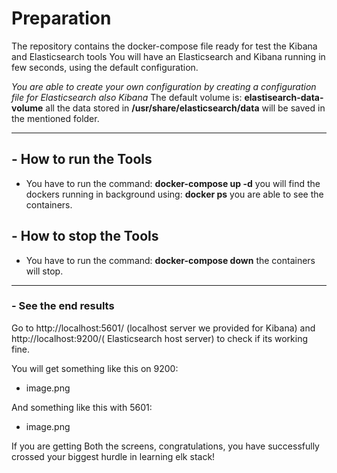 # Preparation
The repository contains the docker-compose file ready for test the Kibana and Elasticsearch tools
You will have an Elasticsearch and Kibana running in few seconds, using the default configuration.

_You are able to create your own configuration by creating a configuration file for Elasticsearch also Kibana_
The default volume is: **elastisearch-data-volume** all the data stored in **/usr/share/elasticsearch/data** will be saved in the mentioned folder.

---
## - How to run the Tools
- You have to run the command: **docker-compose up -d** you will find the dockers running in background using: **docker ps** you are able to see the containers.

## - How to stop the Tools 
- You have to run the command: **docker-compose down** the containers will stop.

---
### - See the end results
Go to http://localhost:5601/ (localhost server we provided for Kibana) and http://localhost:9200/( Elasticsearch host server) to check if its working fine.

You will get something like this on 9200:
- image.png

And something like this with 5601:
- image.png

If you are getting Both the screens, congratulations, you have successfully crossed your biggest hurdle in learning elk stack!
